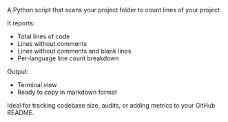 A Python script that scans your project folder to count lines of your project. 

It reports:

- Total lines of code  
- Lines without comments  
- Lines without comments and blank lines  
- Per-language line count breakdown

Output:

- Terminal view
- Ready to copy in markdown format

Ideal for tracking codebase size, audits, or adding metrics to your GitHub README.
